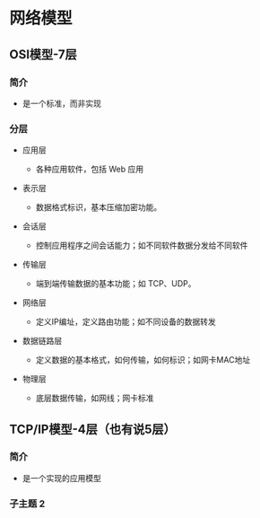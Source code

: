 # 网络模型

## OSI模型-7层

### 简介

- 是一个标准，而非实现

### 分层

- 应用层

	- 各种应用软件，包括 Web 应用

- 表示层

	- 数据格式标识，基本压缩加密功能。

- 会话层

	- 控制应用程序之间会话能力；如不同软件数据分发给不同软件

- 传输层

	- 端到端传输数据的基本功能；如 TCP、UDP。

- 网络层

	- 定义IP编址，定义路由功能；如不同设备的数据转发

- 数据链路层

	- 定义数据的基本格式，如何传输，如何标识；如网卡MAC地址

- 物理层

	- 底层数据传输，如网线；网卡标准

## TCP/IP模型-4层（也有说5层）

### 简介

- 是一个实现的应用模型

### 子主题 2

